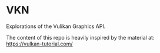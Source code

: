 # VKN
Explorations of the Vulikan Graphics API.

The content of this repo is heavily inspired by the material at: https://vulkan-tutorial.com/